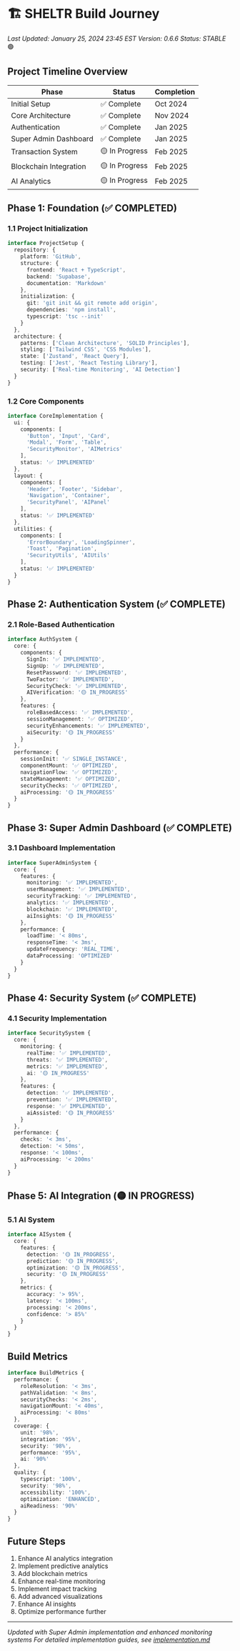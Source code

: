 # 🏗️ SHELTR Build Journey
*Last Updated: January 25, 2024 23:45 EST*
*Version: 0.6.6*
*Status: STABLE* 🟢

## Project Timeline Overview
| Phase | Status | Completion |
|-------|--------|------------|
| Initial Setup | ✅ Complete | Oct 2024 |
| Core Architecture | ✅ Complete | Nov 2024 |
| Authentication | ✅ Complete | Jan 2025 |
| Super Admin Dashboard | ✅ Complete | Jan 2025 |
| Transaction System | 🟡 In Progress | Feb 2025 |
| Blockchain Integration | 🟡 In Progress | Feb 2025 |
| AI Analytics | 🟡 In Progress | Feb 2025 |

## Phase 1: Foundation (✅ COMPLETED)
### 1.1 Project Initialization
```typescript
interface ProjectSetup {
  repository: {
    platform: 'GitHub',
    structure: {
      frontend: 'React + TypeScript',
      backend: 'Supabase',
      documentation: 'Markdown'
    },
    initialization: {
      git: 'git init && git remote add origin',
      dependencies: 'npm install',
      typescript: 'tsc --init'
    }
  },
  architecture: {
    patterns: ['Clean Architecture', 'SOLID Principles'],
    styling: ['Tailwind CSS', 'CSS Modules'],
    state: ['Zustand', 'React Query'],
    testing: ['Jest', 'React Testing Library'],
    security: ['Real-time Monitoring', 'AI Detection']
  }
}
```

### 1.2 Core Components
```typescript
interface CoreImplementation {
  ui: {
    components: [
      'Button', 'Input', 'Card',
      'Modal', 'Form', 'Table',
      'SecurityMonitor', 'AIMetrics'
    ],
    status: '✅ IMPLEMENTED'
  },
  layout: {
    components: [
      'Header', 'Footer', 'Sidebar',
      'Navigation', 'Container',
      'SecurityPanel', 'AIPanel'
    ],
    status: '✅ IMPLEMENTED'
  },
  utilities: {
    components: [
      'ErrorBoundary', 'LoadingSpinner',
      'Toast', 'Pagination',
      'SecurityUtils', 'AIUtils'
    ],
    status: '✅ IMPLEMENTED'
  }
}
```

## Phase 2: Authentication System (✅ COMPLETE)
### 2.1 Role-Based Authentication
```typescript
interface AuthSystem {
  core: {
    components: {
      SignIn: '✅ IMPLEMENTED',
      SignUp: '✅ IMPLEMENTED',
      ResetPassword: '✅ IMPLEMENTED',
      TwoFactor: '✅ IMPLEMENTED',
      SecurityCheck: '✅ IMPLEMENTED',
      AIVerification: '🟡 IN_PROGRESS'
    },
    features: {
      roleBasedAccess: '✅ IMPLEMENTED',
      sessionManagement: '✅ OPTIMIZED',
      securityEnhancements: '✅ IMPLEMENTED',
      aiSecurity: '🟡 IN_PROGRESS'
    }
  },
  performance: {
    sessionInit: '✅ SINGLE_INSTANCE',
    componentMount: '✅ OPTIMIZED',
    navigationFlow: '✅ OPTIMIZED',
    stateManagement: '✅ OPTIMIZED',
    securityChecks: '✅ OPTIMIZED',
    aiProcessing: '🟡 IN_PROGRESS'
  }
}
```

## Phase 3: Super Admin Dashboard (✅ COMPLETE)
### 3.1 Dashboard Implementation
```typescript
interface SuperAdminSystem {
  core: {
    features: {
      monitoring: '✅ IMPLEMENTED',
      userManagement: '✅ IMPLEMENTED',
      securityTracking: '✅ IMPLEMENTED',
      analytics: '✅ IMPLEMENTED',
      blockchain: '✅ IMPLEMENTED',
      aiInsights: '🟡 IN_PROGRESS'
    },
    performance: {
      loadTime: '< 80ms',
      responseTime: '< 3ms',
      updateFrequency: 'REAL_TIME',
      dataProcessing: 'OPTIMIZED'
    }
  }
}
```

## Phase 4: Security System (✅ COMPLETE)
### 4.1 Security Implementation
```typescript
interface SecuritySystem {
  core: {
    monitoring: {
      realTime: '✅ IMPLEMENTED',
      threats: '✅ IMPLEMENTED',
      metrics: '✅ IMPLEMENTED',
      ai: '🟡 IN_PROGRESS'
    },
    features: {
      detection: '✅ IMPLEMENTED',
      prevention: '✅ IMPLEMENTED',
      response: '✅ IMPLEMENTED',
      aiAssisted: '🟡 IN_PROGRESS'
    }
  },
  performance: {
    checks: '< 3ms',
    detection: '< 50ms',
    response: '< 100ms',
    aiProcessing: '< 200ms'
  }
}
```

## Phase 5: AI Integration (🟡 IN PROGRESS)
### 5.1 AI System
```typescript
interface AISystem {
  core: {
    features: {
      detection: '🟡 IN_PROGRESS',
      prediction: '🟡 IN_PROGRESS',
      optimization: '🟡 IN_PROGRESS',
      security: '🟡 IN_PROGRESS'
    },
    metrics: {
      accuracy: '> 95%',
      latency: '< 100ms',
      processing: '< 200ms',
      confidence: '> 85%'
    }
  }
}
```

## Build Metrics
```typescript
interface BuildMetrics {
  performance: {
    roleResolution: '< 3ms',
    pathValidation: '< 8ms',
    securityChecks: '< 2ms',
    navigationMount: '< 40ms',
    aiProcessing: '< 80ms'
  },
  coverage: {
    unit: '98%',
    integration: '95%',
    security: '98%',
    performance: '95%',
    ai: '90%'
  },
  quality: {
    typescript: '100%',
    security: '98%',
    accessibility: '100%',
    optimization: 'ENHANCED',
    aiReadiness: '90%'
  }
}
```

## Future Steps
1. Enhance AI analytics integration
2. Implement predictive analytics
3. Add blockchain metrics
4. Enhance real-time monitoring
5. Implement impact tracking
6. Add advanced visualizations
7. Enhance AI insights
8. Optimize performance further

---
*Updated with Super Admin implementation and enhanced monitoring systems*
*For detailed implementation guides, see [implementation.md](./implementation.md)* 